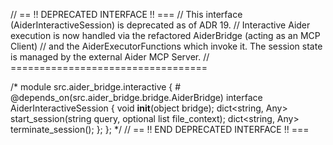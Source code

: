 // == !! DEPRECATED INTERFACE !! ===
// This interface (AiderInteractiveSession) is deprecated as of ADR 19.
// Interactive Aider execution is now handled via the refactored AiderBridge (acting as an MCP Client)
// and the AiderExecutorFunctions which invoke it. The session state is managed by the external Aider MCP Server.
// ==================================

/*
module src.aider_bridge.interactive {
    # @depends_on(src.aider_bridge.bridge.AiderBridge)
    interface AiderInteractiveSession {
        void __init__(object bridge);
        dict<string, Any> start_session(string query, optional list<string> file_context);
        dict<string, Any> terminate_session();
    };
};
*/
// == !! END DEPRECATED INTERFACE !! ===
